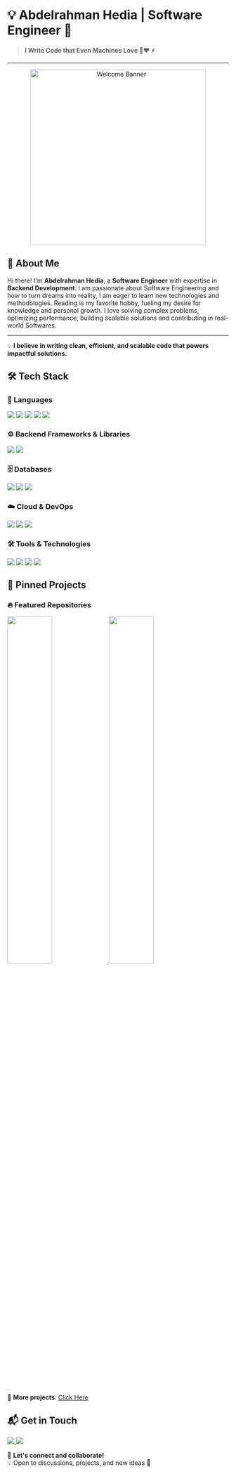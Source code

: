 # 💡 **Abdelrahman Hedia | Software Engineer** 🚀

> **I Write Code that Even Machines Love 🤖❤️ ⚡**

---

<p align="center">
  <img src="https://miro.medium.com/v2/resize:fit:1358/1*zVnWJtyGOX_kUIDm6ccCfQ.gif" alt="Welcome Banner" width="400"/>
</p>

## 👋 About Me  

Hi there! I'm **Abdelrahman Hedia**, a **Software Engineer** with expertise in **Backend Development**. I am passionate about Software Engineering and how to turn dreams into reality, I am eager to learn new technologies and methodologies. Reading is my favorite hobby, fueling my desire for knowledge and personal growth. I love solving complex problems, optimizing performance, building scalable solutions and contributing in real-world Softwares.  

---

💡 **I believe in writing clean, efficient, and scalable code that powers impactful solutions.**  

## 🛠️ Tech Stack  

### 🚀 Languages  
<p align="left">
  <img src="https://img.shields.io/badge/-Python-3776AB?style=flat&logo=python&logoColor=white">
  <img src="https://img.shields.io/badge/-C++-00599C?style=flat&logo=c%2B%2B&logoColor=white">
  <img src="https://img.shields.io/badge/Go-%2300ADD8.svg?&logo=go&logoColor=white">
  <img src="https://img.shields.io/badge/-JavaScript-F7DF1E?style=flat&logo=javascript&logoColor=black">
  <img src="https://img.shields.io/badge/-SQL-4479A1?style=flat&logo=postgresql&logoColor=white">
</p>

### ⚙️ Backend Frameworks & Libraries  
<p align="left">
  <img src="https://img.shields.io/badge/Laravel-FF2D20?style=flat&logo=laravel&logoColor=white">
<!--   <img src="https://img.shields.io/badge/-FastAPI-009688?style=flat&logo=fastapi&logoColor=white">
  <img src="https://img.shields.io/badge/-Django-092E20?style=flat&logo=django&logoColor=white"> -->
  <img src="https://img.shields.io/badge/-Node.js-339933?style=flat&logo=node.js&logoColor=white">
</p>

### 🗄️ Databases  
<p align="left">
  <img src="https://img.shields.io/badge/-PostgreSQL-4169E1?style=flat&logo=postgresql&logoColor=white">
  <img src="https://img.shields.io/badge/-MongoDB-47A248?style=flat&logo=mongodb&logoColor=white">
  <img src="https://img.shields.io/badge/-MySQL-4479A1?style=flat&logo=mysql&logoColor=white">
</p>

### ☁️ Cloud & DevOps  
<p align="left">
  <img src="https://img.shields.io/badge/-AWS-232F3E?style=flat&logo=amazon-aws&logoColor=white">
  <img src="https://img.shields.io/badge/-Docker-2496ED?style=flat&logo=docker&logoColor=white">
  <img src="https://img.shields.io/badge/-Linux-FCC624?style=flat&logo=linux&logoColor=black">
</p>

### 🛠️ Tools & Technologies  
<p align="left">
  <img src="https://img.shields.io/badge/-Git-F05032?style=flat&logo=git&logoColor=white">
  <img src="https://img.shields.io/badge/-GitHub-181717?style=flat&logo=github&logoColor=white">
  <img src="https://img.shields.io/badge/-VS%20Code-007ACC?style=flat&logo=visual-studio-code&logoColor=white">
  <img src="https://img.shields.io/badge/-Postman-FF6C37?style=flat&logo=postman&logoColor=white">
</p>

## 🚀 Pinned Projects  

### 🔥 Featured Repositories  

<p align="left">
  <a href="https://github.com/bodyhedia44/DBMS">
    <img width="45%" src="https://github-readme-stats.vercel.app/api/pin/?username=bodyhedia44&repo=DBMS&theme=radical">
  </a>
  <a href="https://github.com/bodyhedia44/go_starter">
    <img width="45%" src="https://github-readme-stats.vercel.app/api/pin/?username=bodyhedia44&repo=go_starter&theme=radical">
  </a>
</p>


🌟 **More projects**: [Click Here](https://github.com/bodyhedia44?tab=repositories)

## 📬 Get in Touch  

<p align="left">
  <a href="mailto:bodyhadia44@gmail.com">
    <img src="https://img.shields.io/badge/Email-D14836?style=for-the-badge&logo=gmail&logoColor=white">
  </a>
  <a href="https://www.linkedin.com/in/abdelrahmanhedia/">
    <img src="https://img.shields.io/badge/LinkedIn-0077B5?style=for-the-badge&logo=linkedin&logoColor=white">
  </a>
<!--   <a href="https://twitter.com/your-handle">
    <img src="https://img.shields.io/badge/Twitter-1DA1F2?style=for-the-badge&logo=twitter&logoColor=white">
  </a>
  <a href="https://t.me/your-telegram">
    <img src="https://img.shields.io/badge/Telegram-26A5E4?style=for-the-badge&logo=telegram&logoColor=white">
  </a>
  <a href="https://discord.gg/your-discord">
    <img src="https://img.shields.io/badge/Discord-5865F2?style=for-the-badge&logo=discord&logoColor=white">
  </a> -->
</p>

📢 **Let's connect and collaborate!**  
💡 Open to discussions, projects, and new ideas 🚀  
